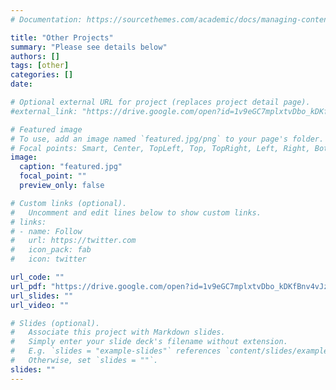 ```yaml
---
# Documentation: https://sourcethemes.com/academic/docs/managing-content/

title: "Other Projects"
summary: "Please see details below"
authors: []
tags: [other]
categories: []
date: 

# Optional external URL for project (replaces project detail page).
#external_link: "https://drive.google.com/open?id=1v9eGC7mplxtvDbo_kDKfBnv4vJzPEAqn"

# Featured image
# To use, add an image named `featured.jpg/png` to your page's folder.
# Focal points: Smart, Center, TopLeft, Top, TopRight, Left, Right, BottomLeft, Bottom, BottomRight.
image:
  caption: "featured.jpg"
  focal_point: ""
  preview_only: false

# Custom links (optional).
#   Uncomment and edit lines below to show custom links.
# links:
# - name: Follow
#   url: https://twitter.com
#   icon_pack: fab
#   icon: twitter

url_code: ""
url_pdf: "https://drive.google.com/open?id=1v9eGC7mplxtvDbo_kDKfBnv4vJzPEAqn"
url_slides: ""
url_video: ""

# Slides (optional).
#   Associate this project with Markdown slides.
#   Simply enter your slide deck's filename without extension.
#   E.g. `slides = "example-slides"` references `content/slides/example-slides.md`.
#   Otherwise, set `slides = ""`.
slides: ""
---
```

